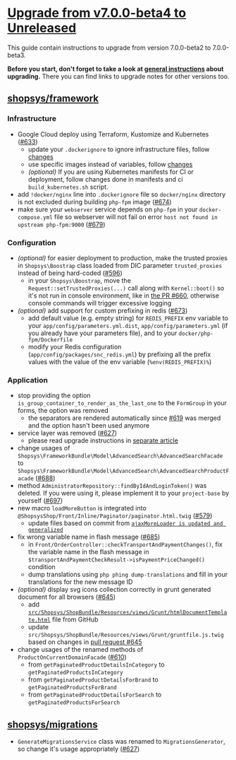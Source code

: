 # [Upgrade from v7.0.0-beta4 to Unreleased](https://github.com/shopsys/shopsys/compare/v7.0.0-beta4...HEAD)

This guide contain instructions to upgrade from version 7.0.0-beta2 to 7.0.0-beta3.

**Before you start, don't forget to take a look at [general instructions](/UPGRADE.md) about upgrading.**
There you can find links to upgrade notes for other versions too.

## [shopsys/framework]
### Infrastructure
- Google Cloud deploy using Terraform, Kustomize and Kubernetes ([#633](https://github.com/shopsys/shopsys/pull/633))
    - update your `.dockerignore` to ignore infrastructure files, follow [changes](https://github.com/shopsys/shopsys/pull/633/commits/5e507aa0aff44cb689b8d65fba58da53a8fafd1f)
    - use specific images instead of variables, follow [changes](https://github.com/shopsys/shopsys/pull/633/commits/84dee757f62f5ff7b9581d9a1dcccc4e496cf7eb)
    - *(optional)* If you are using Kubernetes manifests for CI or deployment, follow changes done in manifests and ci `build_kubernetes.sh` script.
- add `!docker/nginx` line into `.dockerignore` file so `docker/nginx` directory is not excluded during building `php-fpm` image ([#674](https://github.com/shopsys/shopsys/pull/674))
- make sure your `webserver` service depends on `php-fpm` in your `docker-compose.yml` file so webserver will not fail on error `host not found in upstream php-fpm:9000` ([#679](https://github.com/shopsys/shopsys/pull/679))

### Configuration
- *(optional)* for easier deployment to production, make the trusted proxies in `Shopsys\Boostrap` class loaded from DIC parameter `trusted_proxies` instead of being hard-coded ([#596](https://github.com/shopsys/shopsys/pull/596))
    - in your `Shopsys\Boostrap`, move the `Request::setTrustedProxies(...)` call along with `Kernel::boot()` so it's not run in console environment, like in [the PR #660](https://github.com/shopsys/shopsys/pull/660/files), otherwise console commands will trigger excessive logging
- *(optional)* add support for custom prefixing in redis ([#673](https://github.com/shopsys/shopsys/pull/673))
    - add default value (e.g. empty string) for `REDIS_PREFIX` env variable to your `app/config/parameters.yml.dist`, `app/config/parameters.yml` (if you already have your parameters file), and to your `docker/php-fpm/Dockerfile`
    - modify your Redis configuration (`app/config/packages/snc_redis.yml`) by prefixing all the prefix values with the value of the env variable (`%env(REDIS_PREFIX)%`)

### Application
- stop providing the option `is_group_container_to_render_as_the_last_one` to the `FormGroup` in your forms, the option was removed
    - the separators are rendered automatically since [#619](https://github.com/shopsys/shopsys/pull/619) was merged and the option hasn't been used anymore
- service layer was removed ([#627](https://github.com/shopsys/shopsys/pull/627))
    - please read upgrade instructions in [separate article](./services-removal.md)
- change usages of `Shopsys\FrameworkBundle\Model\AdvancedSearch\AdvancedSearchFacade` to `Shopsys\FrameworkBundle\Model\AdvancedSearch\AdvancedSearchProductFacade` ([#688](https://github.com/shopsys/shopsys/pull/688))
- method `AdministratorRepository::findByIdAndLoginToken()` was deleted. If you were using it, please implement it to your `project-base` by yourself ([#697](https://github.com/shopsys/shopsys/pull/697))
- new macro `loadMoreButton` is integrated into `@ShopsysShop/Front/Inline/Paginator/paginator.html.twig` ([#579](https://github.com/shopsys/shopsys/pull/579))
    - update files based on commit from [`ajaxMoreLoader is updated and generalized`](https://github.com/shopsys/shopsys/pull/579/files)
- fix wrong variable name in flash message ([#685](https://github.com/shopsys/shopsys/pull/685))
    - in `Front/OrderController::checkTransportAndPaymentChanges()`, fix the variable name in the flash message in `$transportAndPaymentCheckResult->isPaymentPriceChanged()` condition
    - dump translations using `php phing dump-translations` and fill in your translations for the new message ID
- *(optional)* display svg icons collection correctly in grunt generated document for all browsers ([#645](https://github.com/shopsys/shopsys/pull/645))
    - add [`src/Shopsys/ShopBundle/Resources/views/Grunt/htmlDocumentTemplate.html`](https://github.com/shopsys/shopsys/pull/645/files#diff-2fa69709c5ba35cd2ad6c5de640d56f9) file from GitHub
    - update `src/Shopsys/ShopBundle/Resources/views/Grunt/gruntfile.js.twig` based on changes in [pull request #645](https://github.com/shopsys/shopsys/pull/645/files#diff-ff210e4f423be8bd6c88818d2bb2a8cd)
- change usages of the renamed methods of `ProductOnCurrentDomainFacade` ([#610](https://github.com/shopsys/shopsys/pull/610))
    - from `getPaginatedProductDetailsInCategory` to `getPaginatedProductsInCategory`
    - from `getPaginatedProductDetailsForBrand` to `getPaginatedProductsForBrand`
    - from `getPaginatedProductDetailsForSearch` to `getPaginatedProductsForSearch`

## [shopsys/migrations]
- `GenerateMigrationsService` class was renamed to `MigrationsGenerator`, so change it's usage appropriately ([#627](https://github.com/shopsys/shopsys/pull/627))

[shopsys/shopsys]: https://github.com/shopsys/shopsys
[shopsys/project-base]: https://github.com/shopsys/project-base
[shopsys/framework]: https://github.com/shopsys/framework
[shopsys/product-feed-zbozi]: https://github.com/shopsys/product-feed-zbozi
[shopsys/product-feed-google]: https://github.com/shopsys/product-feed-google
[shopsys/product-feed-heureka]: https://github.com/shopsys/product-feed-heureka
[shopsys/product-feed-heureka-delivery]: https://github.com/shopsys/product-feed-heureka-delivery
[shopsys/product-feed-interface]: https://github.com/shopsys/product-feed-interface
[shopsys/plugin-interface]: https://github.com/shopsys/plugin-interface
[shopsys/coding-standards]: https://github.com/shopsys/coding-standards
[shopsys/http-smoke-testing]: https://github.com/shopsys/http-smoke-testing
[shopsys/form-types-bundle]: https://github.com/shopsys/form-types-bundle
[shopsys/migrations]: https://github.com/shopsys/migrations
[shopsys/monorepo-tools]: https://github.com/shopsys/monorepo-tools
[shopsys/microservice-product-search]: https://github.com/shopsys/microservice-product-search
[shopsys/microservice-product-search-export]: https://github.com/shopsys/microservice-product-search-export
